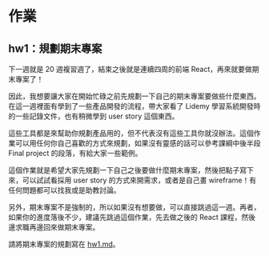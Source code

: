 # 作業

## hw1：規劃期末專案

下一週就是 20 週複習週了，結束之後就是連續四周的前端 React，再來就要做期末專案了！

因此，我想要讓大家在開始忙碌之前先規劃一下自己的期末專案要做些什麼東西。在這一週裡面有學到了一些產品開發的流程，帶大家看了 Lidemy 學習系統開發時的一些記錄文件，也有稍微學到 user story 這個東西。

這些工具都是來幫助你規劃產品用的，但不代表沒有這些工具你就沒辦法。這個作業可以用任何你自己喜歡的方式來規劃，如果沒有靈感的話可以參考課綱中後半段 Final project 的段落，有給大家一些範例。

這個作業就是希望大家先規劃一下自己之後要做什麼期末專案，然後把點子寫下來，可以試試看採用 user story 的方式來開需求，或者是自己畫 wireframe！有任何問題都可以找我或是助教討論。

另外，期末專案不是強制的，所以如果沒有想要做，可以直接跳過這一週。再者，如果你的進度落後不少，建議先跳過這個作業，先去做之後的 React 課程，然後邊求職再邊回來做期末專案。

請將期末專案的規劃寫在 [hw1.md](hw1.md)。
